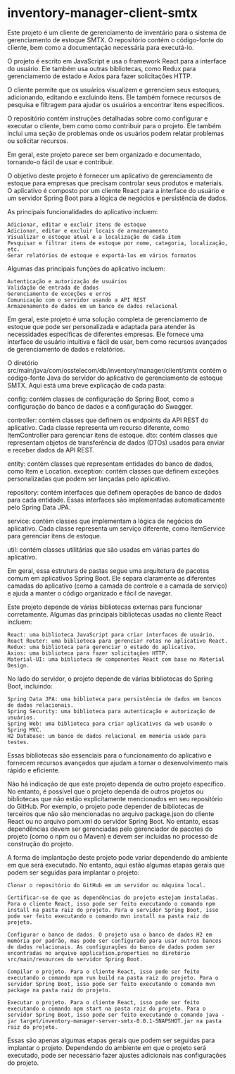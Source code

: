 # inventory-manager-client-smtx

Este projeto é um cliente de gerenciamento de inventário para o sistema de gerenciamento de estoque SMTX. O repositório contém o código-fonte do cliente, bem como a documentação necessária para executá-lo.

O projeto é escrito em JavaScript e usa o framework React para a interface do usuário. Ele também usa outras bibliotecas, como Redux para gerenciamento de estado e Axios para fazer solicitações HTTP.

O cliente permite que os usuários visualizem e gerenciem seus estoques, adicionando, editando e excluindo itens. Ele também fornece recursos de pesquisa e filtragem para ajudar os usuários a encontrar itens específicos.

O repositório contém instruções detalhadas sobre como configurar e executar o cliente, bem como como contribuir para o projeto. Ele também inclui uma seção de problemas onde os usuários podem relatar problemas ou solicitar recursos.

Em geral, este projeto parece ser bem organizado e documentado, tornando-o fácil de usar e contribuir.


O objetivo deste projeto é fornecer um aplicativo de gerenciamento de estoque para empresas que precisam controlar seus produtos e materiais. O aplicativo é composto por um cliente React para a interface do usuário e um servidor Spring Boot para a lógica de negócios e persistência de dados.

As principais funcionalidades do aplicativo incluem:

    Adicionar, editar e excluir itens de estoque
    Adicionar, editar e excluir locais de armazenamento
    Visualizar o estoque atual e a localização de cada item
    Pesquisar e filtrar itens de estoque por nome, categoria, localização, etc.
    Gerar relatórios de estoque e exportá-los em vários formatos

Algumas das principais funções do aplicativo incluem:

    Autenticação e autorização de usuários
    Validação de entrada de dados
    Gerenciamento de exceções e erros
    Comunicação com o servidor usando a API REST
    Armazenamento de dados em um banco de dados relacional

Em geral, este projeto é uma solução completa de gerenciamento de estoque que pode ser personalizada e adaptada para atender às necessidades específicas de diferentes empresas. Ele fornece uma interface de usuário intuitiva e fácil de usar, bem como recursos avançados de gerenciamento de dados e relatórios.



O diretório src/main/java/com/osstelecom/db/inventory/manager/client/smtx contém o código-fonte Java do servidor do aplicativo de gerenciamento de estoque SMTX. Aqui está uma breve explicação de cada pasta:

config: contém classes de configuração do Spring Boot, como a configuração do banco de dados e a configuração do Swagger.

controller: contém classes que definem os endpoints da API REST do aplicativo. Cada classe representa um recurso diferente, como ItemController para gerenciar itens de estoque.
dto: contém classes que representam objetos de transferência de dados (DTOs) usados para enviar e receber dados da API REST.

entity: contém classes que representam entidades do banco de dados, como Item e Location.
exception: contém classes que definem exceções personalizadas que podem ser lançadas pelo aplicativo.

repository: contém interfaces que definem operações de banco de dados para cada entidade. Essas interfaces são implementadas automaticamente pelo Spring Data JPA.

service: contém classes que implementam a lógica de negócios do aplicativo. Cada classe representa um serviço diferente, como ItemService para gerenciar itens de estoque.

util: contém classes utilitárias que são usadas em várias partes do aplicativo.

Em geral, essa estrutura de pastas segue uma arquitetura de pacotes comum em aplicativos Spring Boot. Ele separa claramente as diferentes camadas do aplicativo (como a camada de controle e a camada de serviço) e ajuda a manter o código organizado e fácil de navegar.

Este projeto depende de várias bibliotecas externas para funcionar corretamente. Algumas das principais bibliotecas usadas no cliente React incluem:

    React: uma biblioteca JavaScript para criar interfaces de usuário.
    React Router: uma biblioteca para gerenciar rotas no aplicativo React.
    Redux: uma biblioteca para gerenciar o estado do aplicativo.
    Axios: uma biblioteca para fazer solicitações HTTP.
    Material-UI: uma biblioteca de componentes React com base no Material Design.

No lado do servidor, o projeto depende de várias bibliotecas do Spring Boot, incluindo:

    Spring Data JPA: uma biblioteca para persistência de dados em bancos de dados relacionais.
    Spring Security: uma biblioteca para autenticação e autorização de usuários.
    Spring Web: uma biblioteca para criar aplicativos da web usando o Spring MVC.
    H2 Database: um banco de dados relacional em memória usado para testes.

Essas bibliotecas são essenciais para o funcionamento do aplicativo e fornecem recursos avançados que ajudam a tornar o desenvolvimento mais rápido e eficiente.

Não há indicação de que este projeto dependa de outro projeto específico. No entanto, é possível que o projeto dependa de outros projetos ou bibliotecas que não estão explicitamente mencionados em seu repositório do GitHub. Por exemplo, o projeto pode depender de bibliotecas de terceiros que não são mencionadas no arquivo package.json do cliente React ou no arquivo pom.xml do servidor Spring Boot. No entanto, essas dependências devem ser gerenciadas pelo gerenciador de pacotes do projeto (como o npm ou o Maven) e devem ser incluídas no processo de construção do projeto.

A forma de implantação deste projeto pode variar dependendo do ambiente em que será executado. No entanto, aqui estão algumas etapas gerais que podem ser seguidas para implantar o projeto:

    Clonar o repositório do GitHub em um servidor ou máquina local.

    Certificar-se de que as dependências do projeto estejam instaladas. Para o cliente React, isso pode ser feito executando o comando npm install na pasta raiz do projeto. Para o servidor Spring Boot, isso pode ser feito executando o comando mvn install na pasta raiz do projeto.

    Configurar o banco de dados. O projeto usa o banco de dados H2 em memória por padrão, mas pode ser configurado para usar outros bancos de dados relacionais. As configurações do banco de dados podem ser encontradas no arquivo application.properties no diretório src/main/resources do servidor Spring Boot.

    Compilar o projeto. Para o cliente React, isso pode ser feito executando o comando npm run build na pasta raiz do projeto. Para o servidor Spring Boot, isso pode ser feito executando o comando mvn package na pasta raiz do projeto.
    
    Executar o projeto. Para o cliente React, isso pode ser feito executando o comando npm start na pasta raiz do projeto. Para o servidor Spring Boot, isso pode ser feito executando o comando java -jar target/inventory-manager-server-smtx-0.0.1-SNAPSHOT.jar na pasta raiz do projeto.

Essas são apenas algumas etapas gerais que podem ser seguidas para implantar o projeto. Dependendo do ambiente em que o projeto será executado, pode ser necessário fazer ajustes adicionais nas configurações do projeto.
